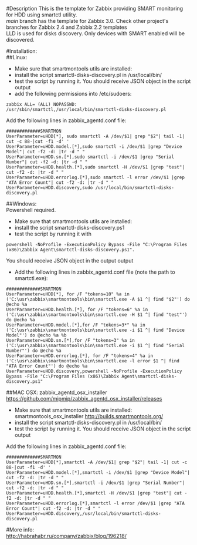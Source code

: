 #Description
This is the template for Zabbix providing SMART monitoring for HDD using smartctl utility.  
*main* branch has the template for Zabbix 3.0. Check other project's branches for Zabbix 2.4 and Zabbix 2.2 templates  
LLD is used for disks discovery.  Only devices with SMART enabled will be discovered.

#Installation:  
##Linux:  
- Make sure that smartmontools utils are installed:
- install the script smartctl-disks-discovery.pl in /usr/local/bin/
- test the script by running it. You should receive JSON object in the script output
- add the following permissions into /etc/sudoers:  
```
zabbix ALL= (ALL) NOPASSWD: /usr/sbin/smartctl,/usr/local/bin/smartctl-disks-discovery.pl
```
Add the following lines in zabbix_agentd.conf file:  
```
#############SMARTMON
UserParameter=uHDD[*], sudo smartctl -A /dev/$1| grep "$2"| tail -1| cut -c 88-|cut -f1 -d' '
UserParameter=uHDD.model.[*],sudo smartctl -i /dev/$1 |grep "Device Model"| cut -f2 -d: |tr -d " "
UserParameter=uHDD.sn.[*],sudo smartctl -i /dev/$1 |grep "Serial Number"| cut -f2 -d: |tr -d " "
UserParameter=uHDD.health.[*],sudo smartctl -H /dev/$1 |grep "test"| cut -f2 -d: |tr -d " "
UserParameter=uHDD.errorlog.[*],sudo smartctl -l error /dev/$1 |grep "ATA Error Count"| cut -f2 -d: |tr -d " "
UserParameter=uHDD.discovery,sudo /usr/local/bin/smartctl-disks-discovery.pl
```

##Windows:  
Powershell required.  

- Make sure that smartmontools utils are installed:
- install the script smartctl-disks-discovery.ps1
- test the script by running it with  
```
powershell -NoProfile -ExecutionPolicy Bypass -File "C:\Program Files (x86)\Zabbix Agent\smartctl-disks-discovery.ps1".  
``` 
You should receive JSON object in the output output
- Add the following lines in zabbix_agentd.conf file (note the path to smartctl.exe):  
```
#############SMARTMON
UserParameter=uHDD[*], for /F "tokens=10" %a in ('C:\usr\zabbix\smartmontools\bin\smartctl.exe -A $1 ^| find "$2"') do @echo %a
UserParameter=uHDD.health.[*], for /F "tokens=6" %a in ('C:\usr\zabbix\smartmontools\bin\smartctl.exe -H $1 ^| find "test"') do @echo %a
UserParameter=uHDD.model.[*],for /F "tokens=3*" %a in ('C:\usr\zabbix\smartmontools\bin\smartctl.exe -i $1 ^| find "Device Model"') do @echo %a %b
UserParameter=uHDD.sn.[*],for /F "tokens=3" %a in ('C:\usr\zabbix\smartmontools\bin\smartctl.exe -i $1 ^| find "Serial Number"') do @echo %a
UserParameter=uHDD.errorlog.[*], for /F "tokens=4" %a in ('C:\usr\zabbix\smartmontools\bin\smartctl.exe -l error $1 ^| find "ATA Error Count"') do @echo %a
UserParameter=uHDD.discovery,powershell -NoProfile -ExecutionPolicy Bypass -File "C:\Program Files (x86)\Zabbix Agent\smartctl-disks-discovery.ps1"
```


##MAC OSX: 
zabbix_agentd_osx_installer https://github.com/mipmip/zabbix_agentd_osx_installer/releases  
- Make sure that smartmontools utils are installed:
smartmontools_osx_installer  http://builds.smartmontools.org/   
- install the script smartctl-disks-discovery.pl in /usr/local/bin/
- test the script by running it. You should receive JSON object in the script output

Add the following lines in zabbix_agentd.conf file:  
```
#############SMARTMON
UserParameter=uHDD[*],smartctl -A /dev/$1| grep "$2"| tail -1| cut -c 88-|cut -f1 -d' '
UserParameter=uHDD.model.[*],smartctl -i /dev/$1 |grep "Device Model"| cut -f2 -d: |tr -d " "
UserParameter=uHDD.sn.[*],smartctl -i /dev/$1 |grep "Serial Number"| cut -f2 -d: |tr -d " "
UserParameter=uHDD.health.[*],smartctl -H /dev/$1 |grep "test"| cut -f2 -d: |tr -d " "
UserParameter=uHDD.errorlog.[*],smartctl -l error /dev/$1 |grep "ATA Error Count"| cut -f2 -d: |tr -d " "
UserParameter=uHDD.discovery,/usr/local/bin/smartctl-disks-discovery.pl
```
#More info:  
http://habrahabr.ru/company/zabbix/blog/196218/  
